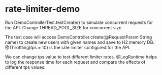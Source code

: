 # rate-limiter-demo

Run DemoControllerTest.testCreate() to simulate concurrent requests for the API. Change THREAD_POOL_SIZE for concurrent size.

The test case will access DemoController.create(@RequestParam String name) to create new users with given names and save to H2 memory DB. @Throttling(tps = 10) is the rate limiter configured for the API.

We can change tps value to test different limiter rates. @LogRuntime helps to log the response time for each request and compare the effects of different tps values.

